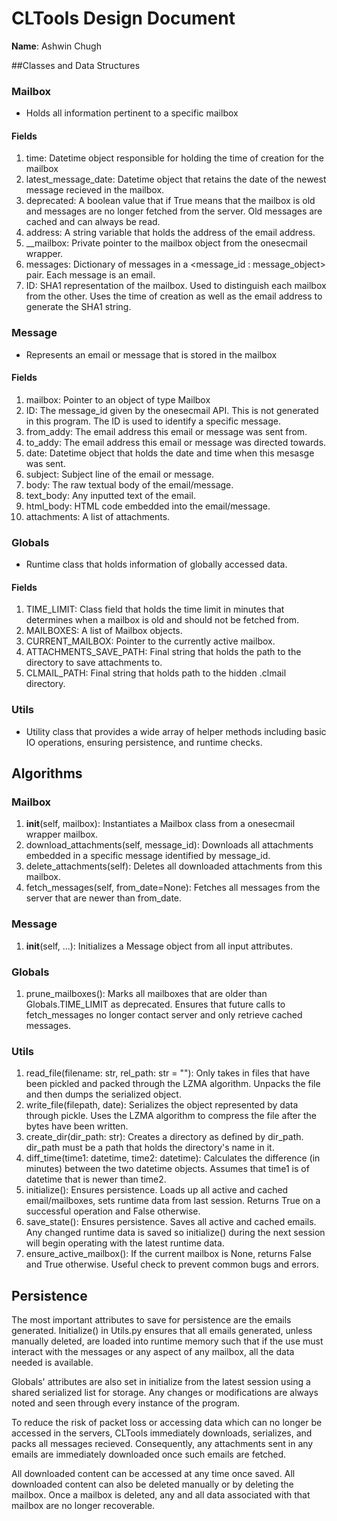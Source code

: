 # CLTools Design Document
**Name**: Ashwin Chugh

##Classes and Data Structures

### Mailbox
* Holds all information pertinent to a specific mailbox

#### Fields
1. time: Datetime object responsible for holding the time of creation for
the mailbox
2. latest_message_date: Datetime object that retains the date of the newest
message recieved in the mailbox.
3. deprecated: A boolean value that if True means that the mailbox is old
and messages are no longer fetched from the server. Old messages are cached
and can always be read.
4. address: A string variable that holds the address of the email address.
5. __mailbox: Private pointer to the mailbox object from the onesecmail
wrapper.
6. messages: Dictionary of messages in a <message_id : message_object>
pair. Each message is an email.
7. ID: SHA1 representation of the mailbox. Used to distinguish each mailbox
from the other. Uses the time of creation as well as the email address to
generate the SHA1 string.

### Message
* Represents an email or message that is stored in the mailbox

#### Fields
1. mailbox: Pointer to an object of type Mailbox
2. ID: The message_id given by the onesecmail API. This is not generated
in this program. The ID is used to identify a specific message.
3. from_addy: The email address this email or message was sent from.
4. to_addy: The email address this email or message was directed towards.
5. date: Datetime object that holds the date and time when this mesasge was
sent.
6. subject: Subject line of the email or message.
7. body: The raw textual body of the email/message.
8. text_body: Any inputted text of the email.
9. html_body: HTML code embedded into the email/message.
10. attachments: A list of attachments. 

### Globals
* Runtime class that holds information of globally accessed data.

#### Fields
1. TIME_LIMIT: Class field that holds the time limit in minutes that
determines when a mailbox is old and should not be fetched from.
2. MAILBOXES: A list of Mailbox objects.
3. CURRENT_MAILBOX: Pointer to the currently active mailbox.
4. ATTACHMENTS_SAVE_PATH: Final string that holds the path to the directory
to save attachments to.
5. CLMAIL_PATH: Final string that holds path to the hidden .clmail directory.

### Utils
* Utility class that provides a wide array of helper methods including basic
IO operations, ensuring persistence, and runtime checks.

## Algorithms
### Mailbox
1. __init__(self, mailbox): Instantiates a Mailbox class from a onesecmail wrapper
mailbox.
2. download_attachments(self, message_id): Downloads all attachments embedded in a
specific message identified by message_id.
3. delete_attachments(self): Deletes all downloaded attachments from this mailbox.
4. fetch_messages(self, from_date=None): Fetches all messages from the server that
are newer than from_date.


### Message
1. __init__(self, ...): Initializes a Message object from all input attributes.

### Globals
1. prune_mailboxes(): Marks all mailboxes that are older than Globals.TIME_LIMIT
as deprecated. Ensures that future calls to fetch_messages no longer contact server
and only retrieve cached messages.

### Utils
1. read_file(filename: str, rel_path: str = ""): Only takes in files that have been
pickled and packed through the LZMA algorithm. Unpacks the file and then dumps the
serialized object.
2. write_file(filepath, date): Serializes the object represented by data through pickle.
Uses the LZMA algorithm to compress the file after the bytes have been written.
3. create_dir(dir_path: str): Creates a directory as defined by dir_path. dir_path must
be a path that holds the directory's name in it.
4. diff_time(time1: datetime, time2: datetime): Calculates the difference (in minutes)
between the two datetime objects. Assumes that time1 is of datetime that is newer than
time2.
5. initialize(): Ensures persistence. Loads up all active and cached email/mailboxes,
sets runtime data from last session. Returns True on a successful operation and False
otherwise.
6. save_state(): Ensures persistence. Saves all active and cached emails. Any changed
runtime data is saved so initialize() during the next session will begin operating with
the latest runtime data.
7. ensure_active_mailbox(): If the current mailbox is None, returns False and True
otherwise. Useful check to prevent common bugs and errors.



## Persistence
The most important attributes to save for persistence are the emails generated.
Initialize() in Utils.py ensures that all emails generated, unless manually deleted,
are loaded into runtime memory such that if the use must interact with the messages
or any aspect of any mailbox, all the data needed is available. 

Globals' attributes are also set in initialize from the latest session using a shared
serialized list for storage. Any changes or modifications are always noted and seen
through every instance of the program.

To reduce the risk of packet loss or accessing data which can no longer be accessed in
the servers, CLTools immediately downloads, serializes, and packs all messages recieved.
Consequently, any attachments sent in any emails are immediately downloaded once such
emails are fetched.

All downloaded content can be accessed at any time once saved. All downloaded content
can also be deleted manually or by deleting the mailbox. Once a mailbox is deleted, any
and all data associated with that mailbox are no longer recoverable.
